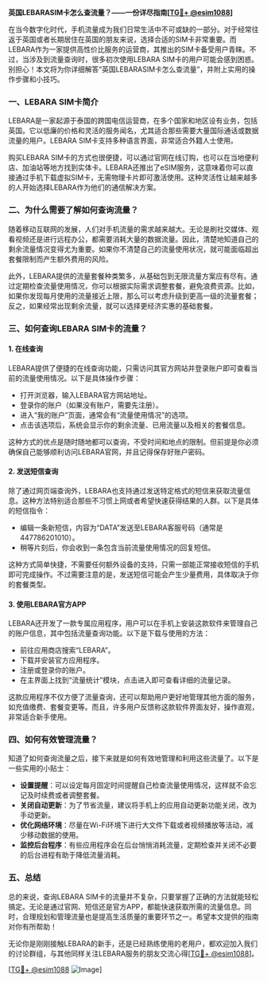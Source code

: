 **英国LEBARASIM卡怎么查流量？——一份详尽指南[[TG💪+ @esim1088](https://t.me/s/esim1088)]**

在当今数字化时代，手机流量成为我们日常生活中不可或缺的一部分。对于经常往返于英国或者长期居住在英国的朋友来说，选择合适的SIM卡非常重要。而LEBARA作为一家提供高性价比服务的运营商，其推出的SIM卡备受用户青睐。不过，当涉及到流量查询时，很多初次使用LEBARA SIM卡的用户可能会感到困惑。别担心！本文将为你详细解答“英国LEBARASIM卡怎么查流量”，并附上实用的操作步骤和小技巧。

### 一、LEBARA SIM卡简介

LEBARA是一家起源于泰国的跨国电信运营商，在多个国家和地区设有业务，包括英国。它以低廉的价格和灵活的服务闻名，尤其适合那些需要大量国际通话或数据流量的用户。LEBARA SIM卡支持多种语言界面，非常适合外籍人士使用。

购买LEBARA SIM卡的方式也很便捷，可以通过官网在线订购，也可以在当地便利店、加油站等地方找到实体卡。LEBARA还推出了eSIM服务，这意味着你可以直接通过手机下载虚拟SIM卡，无需物理卡片即可激活使用。这种灵活性让越来越多的人开始选择LEBARA作为他们的通信解决方案。

### 二、为什么需要了解如何查询流量？

随着移动互联网的发展，人们对手机流量的需求越来越大。无论是刷社交媒体、观看视频还是进行远程办公，都需要消耗大量的数据流量。因此，清楚地知道自己的剩余流量情况变得尤为重要。如果你不清楚自己的流量使用状况，就可能面临超出套餐限制而产生额外费用的风险。

此外，LEBARA提供的流量套餐种类繁多，从基础包到无限流量方案应有尽有。通过定期检查流量使用情况，你可以根据实际需求调整套餐，避免浪费资源。比如，如果你发现每月使用的流量接近上限，那么可以考虑升级到更高一级的流量套餐；反之，如果经常出现剩余流量，就可以选择更经济实惠的基础套餐。

### 三、如何查询LEBARA SIM卡的流量？

#### 1. 在线查询

LEBARA提供了便捷的在线查询功能，只需访问其官方网站并登录账户即可查看当前的流量使用情况。以下是具体操作步骤：

- 打开浏览器，输入LEBARA官方网站地址。
- 登录你的账户（如果没有账户，需要先注册）。
- 进入“我的账户”页面，通常会有“流量使用情况”的选项。
- 点击该选项后，系统会显示你的剩余流量、已用流量以及相关的套餐信息。

这种方式的优点是随时随地都可以查询，不受时间和地点的限制。但前提是你必须确保自己能够顺利访问LEBARA官网，并且记得保存好账户密码。

#### 2. 发送短信查询

除了通过网页端查询外，LEBARA也支持通过发送特定格式的短信来获取流量信息。这种方法特别适合那些不习惯上网或者希望快速获得结果的人群。以下是具体的短信指令：

- 编辑一条新短信，内容为“DATA”发送至LEBARA客服号码（通常是447786201010）。
- 稍等片刻后，你会收到一条包含当前流量使用情况的回复短信。

这种方式简单快捷，不需要任何额外设备的支持，只需一部能正常接收短信的手机即可完成操作。不过需要注意的是，发送短信可能会产生少量费用，具体取决于你的套餐类型。

#### 3. 使用LEBARA官方APP

LEBARA还开发了一款专属应用程序，用户可以在手机上安装这款软件来管理自己的账户信息，其中包括流量查询功能。以下是下载与使用的方法：

- 前往应用商店搜索“LEBARA”。
- 下载并安装官方应用程序。
- 注册或登录你的账户。
- 在主界面上找到“流量统计”模块，点击进入即可查看详细的流量记录。

这款应用程序不仅方便了流量查询，还可以帮助用户更好地管理其他方面的服务，如充值缴费、套餐变更等。而且，许多用户反馈称这款软件界面友好，操作直观，非常适合新手使用。

### 四、如何有效管理流量？

知道了如何查询流量之后，接下来就是如何有效地管理和利用这些流量了。以下是一些实用的小贴士：

- **设置提醒**：可以设定每月固定时间提醒自己检查流量使用情况，这样就不会忘记及时续费或者调整套餐。
- **关闭自动更新**：为了节省流量，建议将手机上的应用自动更新功能关闭，改为手动更新。
- **优化网络环境**：尽量在Wi-Fi环境下进行大文件下载或者视频播放等活动，减少移动数据的使用。
- **监控后台程序**：有些应用程序会在后台悄悄消耗流量，定期检查并关闭不必要的后台进程有助于降低流量消耗。

### 五、总结

总的来说，查询LEBARA SIM卡的流量并不复杂，只要掌握了正确的方法就能轻松搞定。无论是通过官网、短信还是官方APP，都能快速获取所需的流量信息。同时，合理规划和管理流量也是提高生活质量的重要环节之一。希望本文提供的指南对你有所帮助！

无论你是刚刚接触LEBARA的新手，还是已经熟练使用的老用户，都欢迎加入我们的讨论群组，与其他同样关注LEBARA服务的朋友交流心得[[TG💪+ @esim1088](https://t.me/s/esim1088)]。

[[TG💪+ @esim1088](https://t.me/s/esim1088) ![Image](https://i.postimg.cc/4NQfJmqS/Snipaste-2025-05-13-00-14-12.png)]